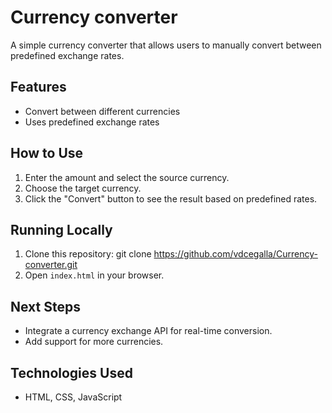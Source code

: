 # Currency converter


A simple currency converter that allows users to manually convert between predefined exchange rates.


## Features
- Convert between different currencies
- Uses predefined exchange rates


## How to Use
1. Enter the amount and select the source currency.
2. Choose the target currency.
3. Click the "Convert" button to see the result based on predefined rates.


## Running Locally
1. Clone this repository: git clone https://github.com/vdcegalla/Currency-converter.git
2. Open `index.html` in your browser.


## Next Steps
- Integrate a currency exchange API for real-time conversion.
- Add support for more currencies.


## Technologies Used
- HTML, CSS, JavaScript

